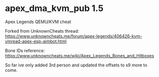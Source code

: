 # apex_dma_kvm_pub 1.5
 Apex Legends QEMU/KVM cheat

Forked from UnknownCheats thread: https://www.unknowncheats.me/forum/apex-legends/406426-kvm-vmread-apex-esp-aimbot.html

Bone IDs reference: https://www.unknowncheats.me/wiki/Apex_Legends_Bones_and_Hitboxes

So far ive only added 3rd person and updated the offsets to s9 more to come.
